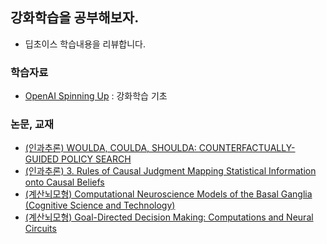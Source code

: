 ## 강화학습을 공부해보자.
- 딥초이스 학습내용을 리뷰합니다.
### 학습자료
- [OpenAI Spinning Up](https://spinningup.openai.com/) : 강화학습 기초
### 논문, 교재
- [(인과추론) WOULDA, COULDA, SHOULDA: COUNTERFACTUALLY-GUIDED POLICY SEARCH](https://arxiv.org/pdf/1811.06272.pdf)
- [(인과추론) 3. Rules of Causal Judgment Mapping Statistical Information onto Causal Beliefs](https://books.google.co.kr/books?id=GOQ-DgAAQBAJ&pg=PA29&lpg=PA29&dq=3.+Rules+of+Causal+Judgment+Mapping+Statistical+Information+onto+Causal+Beliefs&source=bl&ots=jnkLY00o-e&sig=ACfU3U2n50Of1w7iD1Bbvoq3Ba8x6STPAQ&hl=ko&sa=X&ved=2ahUKEwi7mIa-nIbgAhUI5LwKHfswA9gQ6AEwAHoECAgQAQ#v=onepage&q=3.%20Rules%20of%20Causal%20Judgment%20Mapping%20Statistical%20Information%20onto%20Causal%20Beliefs&f=false)
- [(계산뇌모형) Computational Neuroscience Models of the Basal Ganglia (Cognitive Science and Technology)](https://www.amazon.com/Computational-Neuroscience-Ganglia-Cognitive-Technology/dp/9811084939/)
- [(계산뇌모형) Goal-Directed Decision Making: Computations and Neural Circuits ](https://www.amazon.com/Goal-Directed-Decision-Making-Computations-Circuits/dp/0128120983/)
